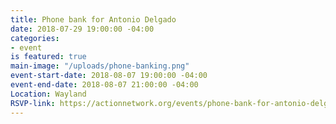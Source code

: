 ```yaml
---
title: Phone bank for Antonio Delgado
date: 2018-07-29 19:00:00 -04:00
categories:
- event
is featured: true
main-image: "/uploads/phone-banking.png"
event-start-date: 2018-08-07 19:00:00 -04:00
event-end-date: 2018-08-07 21:00:00 -04:00
Location: Wayland
RSVP-link: https://actionnetwork.org/events/phone-bank-for-antonio-delgado/
---
```


